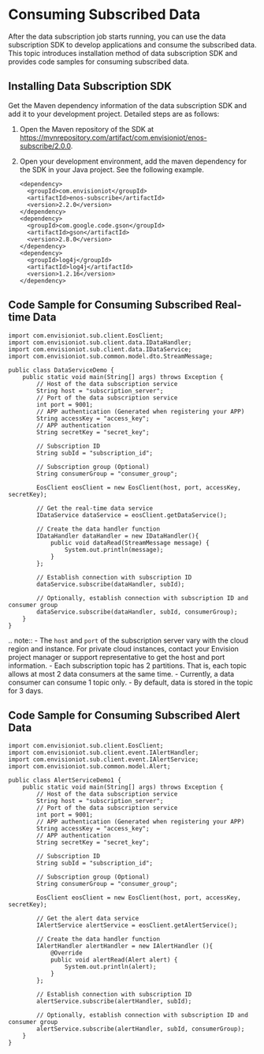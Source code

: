 # Consuming Subscribed Data

After the data subscription job starts running, you can use the data subscription SDK to develop applications and consume the subscribed data. This topic introduces installation method of data subscription SDK and provides code samples for consuming subscribed data.

## Installing Data Subscription SDK

Get the Maven dependency information of the data subscription SDK and add it to your development project. Detailed steps are as follows:

1. Open the Maven repository of the SDK at <https://mvnrepository.com/artifact/com.envisioniot/enos-subscribe/2.0.0>.

2. Open your development environment, add the maven dependency for the SDK in your Java project. See the following example.

   ```
   <dependency>
     <groupId>com.envisioniot</groupId>
     <artifactId>enos-subscribe</artifactId>
     <version>2.2.0</version>
   </dependency>
   <dependency>
     <groupId>com.google.code.gson</groupId>
     <artifactId>gson</artifactId>
     <version>2.8.0</version>
   </dependency>
   <dependency>
     <groupId>log4j</groupId>
     <artifactId>log4j</artifactId>
     <version>1.2.16</version>
   </dependency>
   ```



## Code Sample for Consuming Subscribed Real-time Data

```
import com.envisioniot.sub.client.EosClient;
import com.envisioniot.sub.client.data.IDataHandler;
import com.envisioniot.sub.client.data.IDataService;
import com.envisioniot.sub.common.model.dto.StreamMessage;

public class DataServiceDemo {
    public static void main(String[] args) throws Exception {
        // Host of the data subscription service
        String host = "subscription_server";
        // Port of the data subscription service
        int port = 9001;
        // APP authentication (Generated when registering your APP)
        String accessKey = "access_key";
        // APP authentication
        String secretKey = "secret_key";

        // Subscription ID
        String subId = "subscription_id";

        // Subscription group (Optional)
        String consumerGroup = "consumer_group";

        EosClient eosClient = new EosClient(host, port, accessKey, secretKey);

        // Get the real-time data service
        IDataService dataService = eosClient.getDataService();

        // Create the data handler function
        IDataHandler dataHandler = new IDataHandler(){
            public void dataRead(StreamMessage message) {
                System.out.println(message);
            }
        };

        // Establish connection with subscription ID
        dataService.subscribe(dataHandler, subId);

        // Optionally, establish connection with subscription ID and consumer group
        dataService.subscribe(dataHandler, subId, consumerGroup);
    }
}
```

.. note:: - The `host` and `port` of the subscription server vary with the cloud region and instance. For private cloud instances, contact your Envision project manager or support representative to get the host and port information.
      - Each subscription topic has 2 partitions. That is, each topic allows at most 2 data consumers at the same time.
      - Currently, a data consumer can consume 1 topic only.
      - By default, data is stored in the topic for 3 days.

## Code Sample for Consuming Subscribed Alert Data

```
import com.envisioniot.sub.client.EosClient;
import com.envisioniot.sub.client.event.IAlertHandler;
import com.envisioniot.sub.client.event.IAlertService;
import com.envisioniot.sub.common.model.Alert;

public class AlertServiceDemo1 {
    public static void main(String[] args) throws Exception {
        // Host of the data subscription service
        String host = "subscription_server";
        // Port of the data subscription service
        int port = 9001;
        // APP authentication (Generated when registering your APP)
        String accessKey = "access_key";
        // APP authentication
        String secretKey = "secret_key";

        // Subscription ID
        String subId = "subscription_id";

        // Subscription group (Optional)
        String consumerGroup = "consumer_group";

        EosClient eosClient = new EosClient(host, port, accessKey, secretKey);

        // Get the alert data service
        IAlertService alertService = eosClient.getAlertService();

        // Create the data handler function
        IAlertHandler alertHandler = new IAlertHandler (){
            @Override
            public void alertRead(Alert alert) {
                System.out.println(alert);
            }
        };

        // Establish connection with subscription ID
        alertService.subscribe(alertHandler, subId);

        // Optionally, establish connection with subscription ID and consumer group
        alertService.subscribe(alertHandler, subId, consumerGroup);
    }
}
```



<!--end-->
